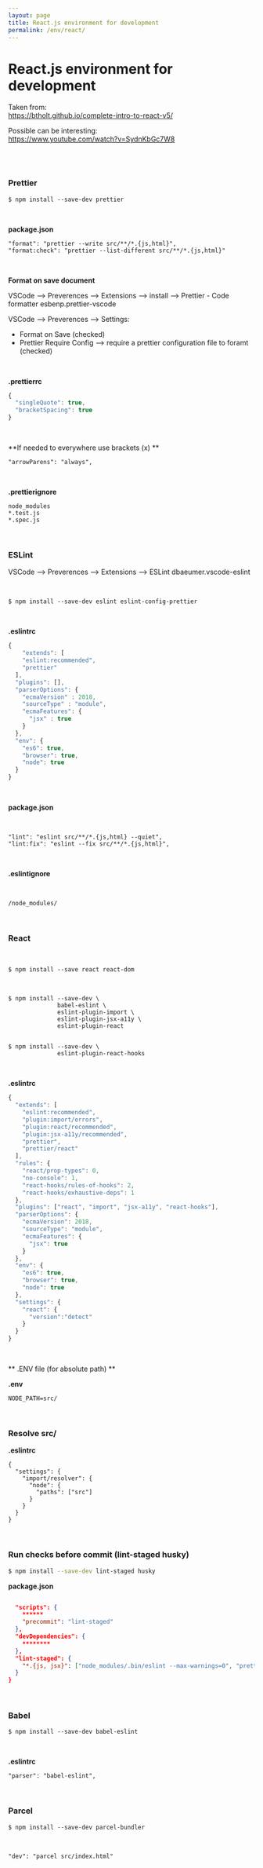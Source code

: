 ```yaml
---
layout: page
title: React.js environment for development
permalink: /env/react/
---
```


# React.js environment for development

Taken from:  
https://btholt.github.io/complete-intro-to-react-v5/


Possible can be interesting:  
https://www.youtube.com/watch?v=SydnKbGc7W8

<br/>


<br/>

### Prettier

```
$ npm install --save-dev prettier
```

<br/>

**package.json**

```
"format": "prettier --write src/**/*.{js,html}",
"format:check": "prettier --list-different src/**/*.{js,html}"
```

<br/>

**Format on save document**

VSCode --> Preverences --> Extensions --> install --> Prettier - Code formatter esbenp.prettier-vscode

VSCode --> Preverences --> Settings:

- Format on Save (checked)
- Prettier Require Config --> require a prettier configuration file to foramt (checked)

<br/>

**.prettierrc**

```js
{
  "singleQuote": true,
  "bracketSpacing": true
}
```

<br>


**If needed to everywhere use brackets (x) **

```
"arrowParens": "always",
```


<br/>

**.prettierignore**

```
node_modules
*.test.js
*.spec.js
```

<br/>

### ESLint


VSCode --> Preverences --> Extensions --> ESLint dbaeumer.vscode-eslint

<br/>

```
$ npm install --save-dev eslint eslint-config-prettier 
```

<!--

eslint-plugin-prettier

-->

<br/>

**.eslintrc**

```js
{
    "extends": [
    "eslint:recommended",
    "prettier"
  ],
  "plugins": [],
  "parserOptions": {
    "ecmaVersion" : 2018,
    "sourceType" : "module",
    "ecmaFeatures": {
      "jsx" : true
    }
  },
  "env": {
    "es6": true,
    "browser": true,
    "node": true
  }
}

```


<br/>

**package.json**

<br/>

```
"lint": "eslint src/**/*.{js,html} --quiet",
"lint:fix": "eslint --fix src/**/*.{js,html}",
```


<br/>

**.eslintignore**

<br/>

```
/node_modules/
```


<br/>

### React


<br/>

    $ npm install --save react react-dom

<br/>

    $ npm install --save-dev \
                  babel-eslint \
                  eslint-plugin-import \
                  eslint-plugin-jsx-a11y \
                  eslint-plugin-react


    $ npm install --save-dev \
                  eslint-plugin-react-hooks



<br/>

**.eslintrc**

```js
{
  "extends": [
    "eslint:recommended",
    "plugin:import/errors",
    "plugin:react/recommended",
    "plugin:jsx-a11y/recommended",
    "prettier",
    "prettier/react"
  ],
  "rules": {
    "react/prop-types": 0,
    "no-console": 1,
    "react-hooks/rules-of-hooks": 2,
    "react-hooks/exhaustive-deps": 1
  },
  "plugins": ["react", "import", "jsx-a11y", "react-hooks"],
  "parserOptions": {
    "ecmaVersion": 2018,
    "sourceType": "module",
    "ecmaFeatures": {
      "jsx": true
    }
  },
  "env": {
    "es6": true,
    "browser": true,
    "node": true
  },
  "settings": {
    "react": {
      "version":"detect"
    }
  }
}

```


<br/>

** .ENV file (for absolute path) **

**.env**

```
NODE_PATH=src/
```

<br/>

### Resolve src/ 

**.eslintrc**

```
{
  "settings": {
    "import/resolver": {
      "node": {
        "paths": ["src"]
      }
    }
  }
}
```


<br/>

### Run checks before commit (lint-staged husky)

```bash
$ npm install --save-dev lint-staged husky
```

**package.json**
 
```json

  "scripts": {
    ******
    "precommit": "lint-staged"
  },
  "devDependencies": {
    ********
  },
  "lint-staged": {
    "*.{js, jsx}": ["node_modules/.bin/eslint --max-warnings=0", "prettier --write", "git add"]
  }
}
```


<br/>

### Babel

    $ npm install --save-dev babel-eslint

<br/>

**.eslintrc**

```
"parser": "babel-eslint",
```



<br/>

### Parcel 

    $ npm install --save-dev parcel-bundler

<br/>

```
"dev": "parcel src/index.html"
```
